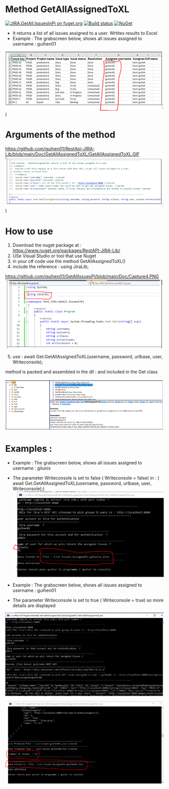 # Method GetAllAssignedToXL
 [![JIRA.GetAll.IssuesInPj on fuget.org](https://www.fuget.org/packages/JIRA.GetAll.IssuesInPj/badge.svg)](https://www.fuget.org/packages/JIRA.GetAll.IssuesInPj)
[![Build status](https://ci.appveyor.com/api/projects/status/t25pekb23qqorbym?svg=true)](https://ci.appveyor.com/project/guihen01/getallissuespj)
[![NuGet](https://img.shields.io/nuget/v/JIRA.GetAll.IssuesInPj.svg)](https://www.nuget.org/packages/JIRA.GetAll.IssuesInPj/)

* It returns a list of all issues assigned to a user. Wrtites results to Excel
* Example : The grabscreen below, shows all issues assigned to username : guihen01

![alt text](https://github.com/guihen01/RestApi-JIRA-Lib/blob/main/Doc/GetAllAssignedToXL/GetAllAssignedToXL-example1.GIF  "Logo Title Text 1"))

# Arguments of the method

https://github.com/guihen01/RestApi-JIRA-Lib/blob/main/Doc/GetAllAssignedToXL/GetAllAssignedToXL.GIF
![alt text](https://github.com/guihen01/RestApi-JIRA-Lib/blob/main/Doc/GetAllAssignedToXL/GetAllAssignedToXL.GIF  "Logo Title Text 1"))

# How to use

1. Download the nuget package at : https://www.nuget.org/packages/RestAPI-JIRA-Lib/
2. USe Visual Studio or tool that use Nuget 
3. in your c# code use the method GetAllAssignedToXL()
4. include the reference :   using JiraLib;

https://github.com/guihen01/GetAllIssuesPj/blob/main/Doc/Capture4.PNG
![alt text]( https://github.com/guihen01/GetAllIssuesPj/blob/main/Doc/Capture4.PNG "Logo Title Text 1")

5. use : await Get.GetAllAssignedToXL(username, password, urlbase, user, Writeconsole);

method is packed and assembled in the dll : and included in the Get class

![alt text]( https://github.com/guihen01/RestApi-JIRA-Lib/blob/main/Doc/GetAllAssignedToXL/GetAllAssignedToXL-objectview.GIF "Logo Title Text 1")

# Examples  :
* Example : The grabscreen below, shows all issues assigned to username : gilunix
* The parameter Writeconsole is set to false ( Writeconsole = false) in : ( await Get.GetAllAssignedToXL(username, password, urlbase, user, Writeconsole);)
![alt text]( https://github.com/guihen01/RestApi-JIRA-Lib/blob/main/Doc/GetAllAssignedToXL/run-3.GIF "Logo Title Text 1")

* Example : The grabscreen below, shows all issues assigned to username : guihen01
* The parameter Writeconsole is set to true ( Writeconsole = true) so more details are displayed 

![alt text](https://github.com/guihen01/RestApi-JIRA-Lib/blob/main/Doc/GetAllAssignedToXL/run-1.GIF  "Logo Title Text 1")

![alt text](https://github.com/guihen01/RestApi-JIRA-Lib/blob/main/Doc/GetAllAssignedToXL/run-2.GIF  "Logo Title Text 1")



